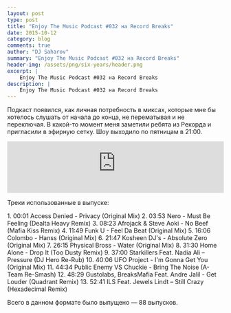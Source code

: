 ```yaml
---
layout: post
type: post
title: "Enjoy The Music Podcast #032 на Record Breaks"
date: 2015-10-12
category: blog
comments: true
author: "DJ Saharov"
summary: "Enjoy The Music Podcast #032 на Record Breaks"
header-img: /assets/png/six-years/header.png
excerpt: |
    Enjoy The Music Podcast #032 на Record Breaks
description: |
    Enjoy The Music Podcast #032 на Record Breaks
---
```


<p>
<span class="firstcharacter">П</span>одкаст появился, как личная потребность в миксах, которые мне бы хотелось слушать от начала до конца, не перематывая и не переключая. В какой-то момент меня заметили ребята из Рекорда и пригласили в эфирную сетку. Шоу выходило по пятницам в 21:00.
</p>

<iframe width="100%" height="120" src="https://player-widget.mixcloud.com/widget/iframe/?hide_cover=1&feed=%2Fdjsaharovofficial%2Fenjoy-the-music-podcast-032%2F" frameborder="0" allow="encrypted-media; fullscreen; autoplay; idle-detection; speaker-selection; web-share;" ></iframe>

<p>Треки использованные в выпуске:</p>
1. 00:01 Access Denied - Privacy (Original Mix)
2. 03:53 Nero - Must Be Feeling (Dealta Heavy Remix)
3. 08:23 Afrojack & Steve Aoki - No Beef (Mafia Kiss Remix)
4. 11:49 Funk U - Feel Da Beat (Original Mix)
5. 16:06 Colombo - Hanss (Original Mix)
6. 21:47 Kosheen DJ's - Absolute Zero (Original Mix)
7. 26:15 Physical Bross - Water (Original Mix)
8. 31:30 Home Alone - Drop It (Too Dusty Remix)
9. 37:00 Starkillers Feat. Nadia Ali – Pressure (DJ Hero Re-Rub)
10. 40:06 UFO Project - I'm Gonna Get You (Original Mix)
11. 44:34 Public Enemy VS Chuckie - Bring The Noise (A-Team Re-Smash)
12. 48:29 Gustolabs, BreaksMafia Feat. Andre Jalil - Get Louder (Quadrant Remix)
13. 52:41 ILS Feat. Jewels Lindt – Still Crazy (Hexadecimal Remix)

<p>Всего в данном формате было выпущено &mdash; 88 выпусков.</p>